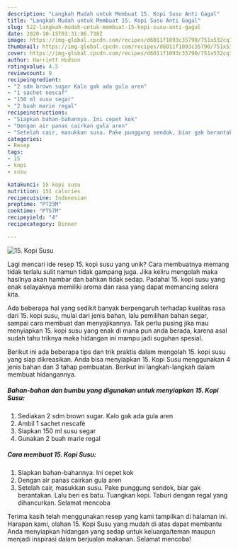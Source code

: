 ```yaml
---
description: "Langkah Mudah untuk Membuat 15. Kopi Susu Anti Gagal"
title: "Langkah Mudah untuk Membuat 15. Kopi Susu Anti Gagal"
slug: 522-langkah-mudah-untuk-membuat-15-kopi-susu-anti-gagal
date: 2020-10-15T03:31:06.738Z
image: https://img-global.cpcdn.com/recipes/d6011f1093c35790/751x532cq70/15-kopi-susu-foto-resep-utama.jpg
thumbnail: https://img-global.cpcdn.com/recipes/d6011f1093c35790/751x532cq70/15-kopi-susu-foto-resep-utama.jpg
cover: https://img-global.cpcdn.com/recipes/d6011f1093c35790/751x532cq70/15-kopi-susu-foto-resep-utama.jpg
author: Harriett Hudson
ratingvalue: 4.5
reviewcount: 9
recipeingredient:
- "2 sdm brown sugar Kalo gak ada gula aren"
- "1 sachet nescaf"
- "150 ml susu segar"
- "2 buah marie regal"
recipeinstructions:
- "Siapkan bahan-bahannya. Ini cepet kok"
- "Dengan air panas cairkan gula aren"
- "Setelah cair, masukkan susu. Pake punggung sendok, biar gak berantakan. Lalu beri es batu. Tuangkan kopi. Taburi dengan regal yang dihancurkan. Selamat mencoba"
categories:
- Resep
tags:
- 15
- kopi
- susu

katakunci: 15 kopi susu 
nutrition: 151 calories
recipecuisine: Indonesian
preptime: "PT23M"
cooktime: "PT57M"
recipeyield: "4"
recipecategory: Dinner

---
```



![15. Kopi Susu](https://img-global.cpcdn.com/recipes/d6011f1093c35790/751x532cq70/15-kopi-susu-foto-resep-utama.jpg)

Lagi mencari ide resep 15. kopi susu yang unik? Cara membuatnya memang tidak terlalu sulit namun tidak gampang juga. Jika keliru mengolah maka hasilnya akan hambar dan bahkan tidak sedap. Padahal 15. kopi susu yang enak selayaknya memiliki aroma dan rasa yang dapat memancing selera kita.

Ada beberapa hal yang sedikit banyak berpengaruh terhadap kualitas rasa dari 15. kopi susu, mulai dari jenis bahan, lalu pemilihan bahan segar, sampai cara membuat dan menyajikannya. Tak perlu pusing jika mau menyiapkan 15. kopi susu yang enak di mana pun anda berada, karena asal sudah tahu triknya maka hidangan ini mampu jadi suguhan spesial.




Berikut ini ada beberapa tips dan trik praktis dalam mengolah 15. kopi susu yang siap dikreasikan. Anda bisa menyiapkan 15. Kopi Susu menggunakan 4 jenis bahan dan 3 tahap pembuatan. Berikut ini langkah-langkah dalam membuat hidangannya.

<!--inarticleads1-->

##### Bahan-bahan dan bumbu yang digunakan untuk menyiapkan 15. Kopi Susu:

1. Sediakan 2 sdm brown sugar. Kalo gak ada gula aren
1. Ambil 1 sachet nescafè
1. Siapkan 150 ml susu segar
1. Gunakan 2 buah marie regal




<!--inarticleads2-->

##### Cara membuat 15. Kopi Susu:

1. Siapkan bahan-bahannya. Ini cepet kok
1. Dengan air panas cairkan gula aren
1. Setelah cair, masukkan susu. Pake punggung sendok, biar gak berantakan. Lalu beri es batu. Tuangkan kopi. Taburi dengan regal yang dihancurkan. Selamat mencoba




Terima kasih telah menggunakan resep yang kami tampilkan di halaman ini. Harapan kami, olahan 15. Kopi Susu yang mudah di atas dapat membantu Anda menyiapkan hidangan yang sedap untuk keluarga/teman maupun menjadi inspirasi dalam berjualan makanan. Selamat mencoba!
